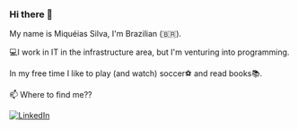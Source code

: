 ### Hi there 👋

My name is Miquéias Silva, I'm Brazilian (🇧🇷). 

💻I work in IT in the infrastructure area, but I'm venturing into programming.

In my free time I like to play (and watch) soccer⚽ and read books📚.

📫 Where to find me??

[![LinkedIn](https://img.icons8.com/ios-filled/50/000000/linkedin.png)](https://www.linkedin.com/in/miqu%C3%A9ias-silva/)



<!--
**arielfelippi/arielfelippi** is a ✨ _special_ ✨ repository because its `README.md` (this file) appears on your GitHub profile.

Here are some ideas to get you started:
